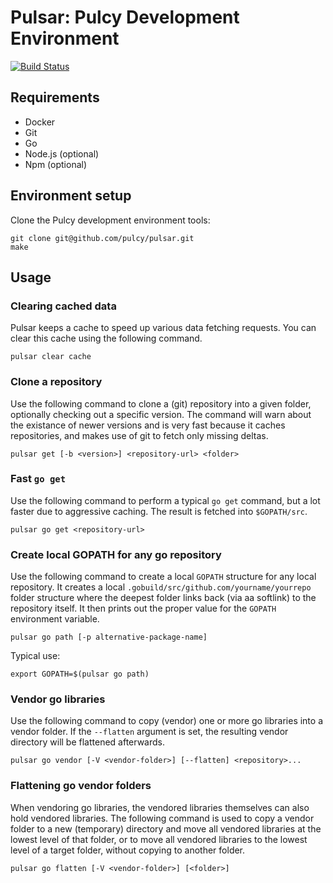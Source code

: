 # Pulsar: Pulcy Development Environment

[![Build Status](https://travis-ci.org/pulcy/pulsar.svg?branch=master)](https://travis-ci.org/pulcy/pulsar)

## Requirements

* Docker
* Git
* Go
* Node.js (optional)
* Npm (optional)

## Environment setup

Clone the Pulcy development environment tools:
```
git clone git@github.com/pulcy/pulsar.git
make
```

## Usage 

### Clearing cached data 

Pulsar keeps a cache to speed up various data fetching requests.
You can clear this cache using the following command.

```
pulsar clear cache
```

### Clone a repository 

Use the following command to clone a (git) repository into a given folder, optionally checking out a specific 
version.
The command will warn about the existance of newer versions and is very fast because it caches repositories, and makes 
use of git to fetch only missing deltas.

```
pulsar get [-b <version>] <repository-url> <folder>
```

### Fast `go get`  

Use the following command to perform a typical `go get` command, but a lot faster due to aggressive caching.
The result is fetched into `$GOPATH/src`.

```
pulsar go get <repository-url>
```

### Create local GOPATH for any go repository

Use the following command to create a local `GOPATH` structure for any local repository.
It creates a local `.gobuild/src/github.com/yourname/yourrepo` folder structure where the deepest folder
links back (via aa softlink) to the repository itself.
It then prints out the proper value for the `GOPATH` environment variable.

```
pulsar go path [-p alternative-package-name]
```

Typical use:

```
export GOPATH=$(pulsar go path)
```

### Vendor go libraries 

Use the following command to copy (vendor) one or more go libraries into a vendor folder.
If the `--flatten` argument is set, the resulting vendor directory will be flattened afterwards.

```
pulsar go vendor [-V <vendor-folder>] [--flatten] <repository>...
```

### Flattening go vendor folders  

When vendoring go libraries, the vendored libraries themselves can also hold vendored libraries.
The following command is used to copy a vendor folder to a new (temporary) directory and move all 
vendored libraries at the lowest level of that folder, or to move all vendored libraries to the 
lowest level of a target folder, without copying to another folder.

```
pulsar go flatten [-V <vendor-folder>] [<folder>] 
```

